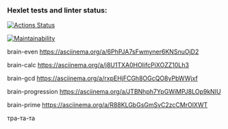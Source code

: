 ### Hexlet tests and linter status:

[![Actions Status](https://github.com/NatShulga/frontend-project-44/actions/workflows/hexlet-check.yml/badge.svg)](https://github.com/NatShulga/frontend-project-44/actions)

[![Maintainability](https://api.codeclimate.com/v1/badges/a592b50c86af19b8f6f4/maintainability)](https://codeclimate.com/github/NatShulga/frontend-project-44/maintainability)

brain-even https://asciinema.org/a/6PhPJA7sFwmyner6KNSnuOjD2

brain-calc https://asciinema.org/a/j8U1TXA0HOIifcPiXOZZ10Lh3

brain-gcd https://asciinema.org/a/rxpEHjFCGh8OGcQO8yPbWWjxf 

brain-progression https://asciinema.org/a/JTBNhph7YpGWiMPJ8LOp9kNIU 

brain-prime https://asciinema.org/a/R88KLGbGsGmSvC2zcCMrOlXWT

тра-та-та

